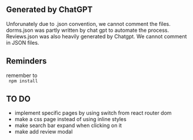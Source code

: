
## Generated by ChatGPT
Unforunately due to .json convention, we cannot comment the files. dorms.json was partly written by chat gpt to automate the process. 
Reviews.json was also heavily generated by Chatgpt. We cannot comment in JSON files. 
## Reminders
remember to  
``` npm install```

## TO DO 
- implement specific pages by using switch from react router dom 
- make a css page instead of using inline styles 
- make search bar expand when clicking on it 
- make add review modal 